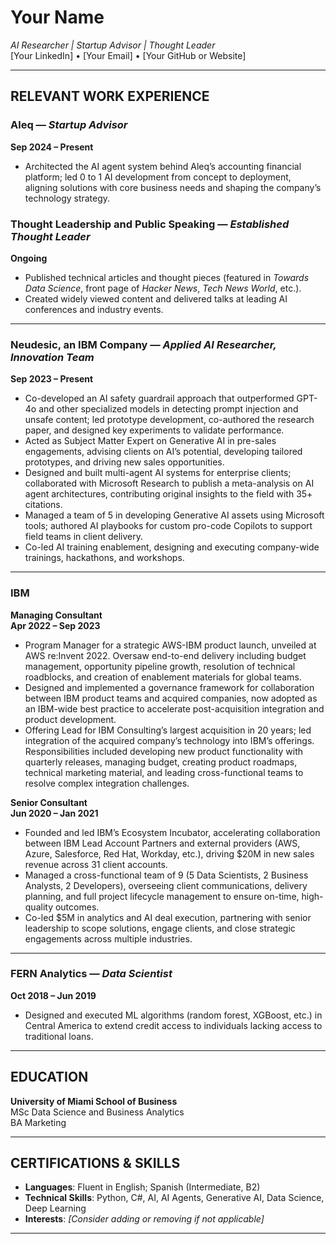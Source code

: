 # **Your Name**  
*AI Researcher | Startup Advisor | Thought Leader*  
[Your LinkedIn] • [Your Email] • [Your GitHub or Website]

---

## **RELEVANT WORK EXPERIENCE**

### **Aleq** — *Startup Advisor*  
**Sep 2024 – Present**  
- Architected the AI agent system behind Aleq’s accounting financial platform; led 0 to 1 AI development from concept to deployment, aligning solutions with core business needs and shaping the company’s technology strategy.

### **Thought Leadership and Public Speaking** — *Established Thought Leader*  
**Ongoing**  
- Published technical articles and thought pieces (featured in *Towards Data Science*, front page of *Hacker News*, *Tech News World*, etc.).  
- Created widely viewed content and delivered talks at leading AI conferences and industry events.

---

### **Neudesic, an IBM Company** — *Applied AI Researcher, Innovation Team*  
**Sep 2023 – Present**  
- Co-developed an AI safety guardrail approach that outperformed GPT-4o and other specialized models in detecting prompt injection and unsafe content; led prototype development, co-authored the research paper, and designed key experiments to validate performance.  
- Acted as Subject Matter Expert on Generative AI in pre-sales engagements, advising clients on AI’s potential, developing tailored prototypes, and driving new sales opportunities.  
- Designed and built multi-agent AI systems for enterprise clients; collaborated with Microsoft Research to publish a meta-analysis on AI agent architectures, contributing original insights to the field with 35+ citations.  
- Managed a team of 5 in developing Generative AI assets using Microsoft tools; authored AI playbooks for custom pro-code Copilots to support field teams in client delivery.  
- Co-led AI training enablement, designing and executing company-wide trainings, hackathons, and workshops.

---

### **IBM**

**Managing Consultant**  
**Apr 2022 – Sep 2023**  
- Program Manager for a strategic AWS-IBM product launch, unveiled at AWS re:Invent 2022. Oversaw end-to-end delivery including budget management, opportunity pipeline growth, resolution of technical roadblocks, and creation of enablement materials for global teams.  
- Designed and implemented a governance framework for collaboration between IBM product teams and acquired companies, now adopted as an IBM-wide best practice to accelerate post-acquisition integration and product development.  
- Offering Lead for IBM Consulting’s largest acquisition in 20 years; led integration of the acquired company’s technology into IBM’s offerings. Responsibilities included developing new product functionality with quarterly releases, managing budget, creating product roadmaps, technical marketing material, and leading cross-functional teams to resolve complex integration challenges.

**Senior Consultant**  
**Jun 2020 – Jan 2021**  
- Founded and led IBM’s Ecosystem Incubator, accelerating collaboration between IBM Lead Account Partners and external providers (AWS, Azure, Salesforce, Red Hat, Workday, etc.), driving $20M in new sales revenue across 31 client accounts.  
- Managed a cross-functional team of 9 (5 Data Scientists, 2 Business Analysts, 2 Developers), overseeing client communications, delivery planning, and full project lifecycle management to ensure on-time, high-quality outcomes.  
- Co-led $5M in analytics and AI deal execution, partnering with senior leadership to scope solutions, engage clients, and close strategic engagements across multiple industries.

---

### **FERN Analytics** — *Data Scientist*  
**Oct 2018 – Jun 2019**  
- Designed and executed ML algorithms (random forest, XGBoost, etc.) in Central America to extend credit access to individuals lacking access to traditional loans.

---

## **EDUCATION**

**University of Miami School of Business**  
MSc Data Science and Business Analytics  
BA Marketing

---

## **CERTIFICATIONS & SKILLS**

- **Languages**: Fluent in English; Spanish (Intermediate, B2)  
- **Technical Skills**: Python, C#, AI, AI Agents, Generative AI, Data Science, Deep Learning  
- **Interests**: *[Consider adding or removing if not applicable]*

---
